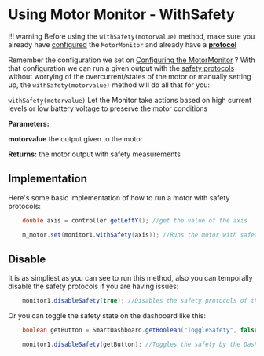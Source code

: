 # **Using Motor Monitor - WithSafety**

!!! warning
    Before using the `withSafety(motorvalue)` method, make sure you already have [configured](/MotorMonitor/page2/) the `MotorMonitor` and already have a
    **[protocol](/MotorMonitor/page2/#protocol)**

Remember the configuration we set on [Configuring the MotorMonitor](/MotorMonitor/page2/) ?
With that configuration we can run a given output with the [safety protocols](/MotorMonitor/page2/#protocol) without worrying of the overcurrent/states of the motor or manually setting up, the `withSafety(motorvalue)` method will do all that for you:

`withSafety(motorvalue)`
Let the Monitor take actions based on high current levels or low battery voltage to preserve the motor conditions

**Parameters:**

**motorvalue** the output given to the motor

**Returns:**
the motor output with safety measurements

## **Implementation**

Here's some basic implementation of how to run a motor with safety protocols:

``` java
    double axis = controller.getLeftY(); //get the value of the axis

    m_motor.set(monitor1.withSafety(axis)); //Runs the motor with safety protocols enabled

```

## **Disable**

It is as simpliest as you can see to run this method, also you can temporally disable the safety protocols if you are having issues:

``` java
    monitor1.disableSafety(true); //Disables the safety protocols of the motors
```

Or you can toggle the safety state on the dashboard like this:

``` java
    boolean getButton = SmartDashboard.getBoolean("ToggleSafety", false); //Get the value of the key "ToggleSafety", returning false on default

    monitor1.disableSafety(getButton); //Toggles the safety by the Dashboard
```
